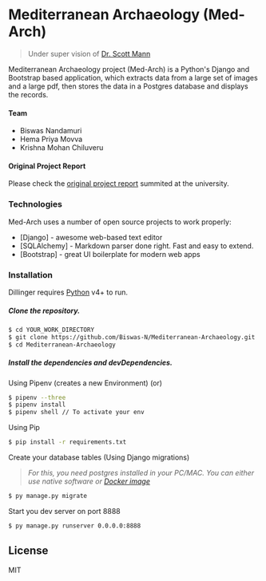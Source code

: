 # Mediterranean Archaeology (Med-Arch)
> Under super vision of [Dr. Scott Mann](https://scholars.latrobe.edu.au/display/smann)

Mediterranean Archaeology project (Med-Arch) is a Python's Django and Bootstrap based application, which extracts data from a large set of images and a large pdf, then stores the data in a Postgres database and displays the records.

#### Team
* Biswas Nandamuri
* Hema Priya Movva
* Krishna Mohan Chiluveru

#### Original Project Report
Please check the [original project report](https://docs.biswas.coffee/Mediterranean-Archaeology.pdf) summited at the university.

### Technologies

Med-Arch uses a number of open source projects to work properly:

* [Django] - awesome web-based text editor
* [SQLAlchemy] - Markdown parser done right. Fast and easy to extend.
* [Bootstrap] - great UI boilerplate for modern web apps

### Installation

Dillinger requires [Python](https://nodejs.org/) v4+ to run.

##### Clone the repository.

```sh
$ cd YOUR_WORK_DIRECTORY
$ git clone https://github.com/Biswas-N/Mediterranean-Archaeology.git
$ cd Mediterranean-Archaeology
```

##### Install the dependencies and devDependencies.

Using Pipenv (creates a new Environment) (or)
```sh
$ pipenv --three
$ pipenv install
$ pipenv shell // To activate your env
```

Using Pip
```sh
$ pip install -r requirements.txt
```

Create your database tables (Using Django migrations)
> _For this, you need postgres installed in your PC/MAC. You can either use native software or [Docker image](https://hub.docker.com/_/postgres)_
```sh
$ py manage.py migrate
```

Start you dev server on port 8888
```sh
$ py manage.py runserver 0.0.0.0:8888
```

License
----

MIT
